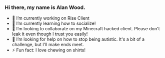 ### Hi there, my name is Alan Wood.

- 🔭 I’m currently working on Rise Client
- 🌱 I’m currently learning how to socialize!
- 👯 I’m looking to collaborate on my Minecraft hacked client. Please don't leak it even though I trust you easily!
- 🤔 I’m looking for help on how to stop being autistic. It's a bit of a challenge, but I'll make ends meet.
- ⚡ Fun fact: I love chewing on shirts!
